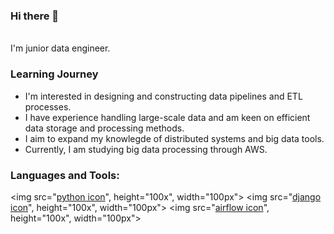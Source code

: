 ### Hi there 👋
</br>
I'm junior data engineer.

### Learning Journey
- I'm interested in designing and constructing data pipelines and ETL processes.
- I have experience handling large-scale data and am keen on efficient data storage and processing methods.
- I aim to expand my knowlegde of distributed systems and big data tools.
- Currently, I am studying big data processing through AWS.

### Languages and Tools:
<img src="[python icon](https://github.com/deun115/deun115/assets/141890722/0c04101f-e7ec-430b-b46c-14de6a015227)", height="100x", width="100px">
<img src="[django icon](https://github.com/deun115/deun115/assets/141890722/4933791d-d62b-402c-8216-09dd4b15b1bb)", height="100x", width="100px">
<img src="[airflow icon](https://github.com/deun115/deun115/assets/141890722/e93552f1-da43-44fd-883c-7a7ea60b9a29)", height="100x", width="100px">


<!--
**deun115/deun115** is a ✨ _special_ ✨ repository because its `README.md` (this file) appears on your GitHub profile.

Here are some ideas to get you started:

- 🔭 I’m currently working on ...
- 🌱 I’m currently learning ...
- 👯 I’m looking to collaborate on ...
- 🤔 I’m looking for help with ...
- 💬 Ask me about ...
- 📫 How to reach me: ...
- 😄 Pronouns: ...
- ⚡ Fun fact: ...
-->
